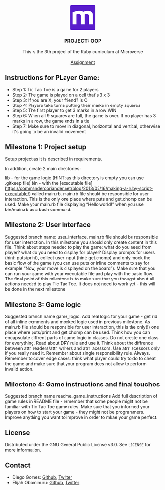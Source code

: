 <br />
<p align="center">
  <a href="https://www.microverse.org">
    <img src="img/microverse.png" alt="Logo" width="80" height="80">
  </a>

  <h3 align="center">PROJECT: OOP</h3>

  <p align="center">
    This is the 3th project of the Ruby curriculum at Microverse
    <br />
    <br />
    <a href="https://www.theodinproject.com/courses/ruby-programming/lessons/advanced-building-blocks">Assignment</a>
  </p>
</p>


## Instructions for PLayer Game:
<ul>

  <li>Step 1: Tic Tac Toe is a game for 2 players.</li>
  <li>Step 2: The game is played on a cell that's 3 x 3</li>
  <li>Step 3: If you are X, your friend? is O</li>
  <li>Step 4: Players take turns putting their marks in empty squares</li>
  <li>Step 5: The first player to get 3 marks in a row WIN</li>
  <li>Step 6: When all 9 squares are full, the game is over. If no player has 3 marks in a row, the game ends in a tie</li>
  <li>Step 7: Make sure to move in diagonal, horizontal and vertical, otherwise it's going to be an invalid movement</li>
</ul> 

<!-- ABOUT THE PROJECT -->
## Milestone 1: Project setup

Setup project as it is described in requirements.

In addition, create 2 main directories:

lib - for the game logic (HINT: as this directory is empty you can use .gitkeep file)
bin - with the [executable file] https://commandercoriander.net/blog/2013/02/16/making-a-ruby-script-executable/) called main.rb.
main.rb file should be responsible for user interaction. This is the only one place where puts and get.chomp can be used.
Make your main.rb file displaying “Hello world!” when you use bin/main.rb as a bash command.

## Milestone 2: User interface

Suggested branch name: user_interface.
main.rb file should be responsible for user interaction. In this milestone you should only create content in this file.
Think about steps needed to play the game:
what do you need from player?
what do you need to display for player?
Display prompts for users (hint: puts/print), collect user input (hint: get.chomp) and only mock the basic flow of the game (you can use puts or inline comments to say for example “Now, your move is displayed on the board”).
Make sure that you can run your game with your executable file and play with the basic flow.
The final point of this milestone is to make sure that you thought about all actions needed to play Tic Tac Toe. It does not need to work yet - this will be done in the next milestone.

## Milestone 3: Game logic

Suggested branch name game_logic.
Add real logic for your game - get rid of all inline comments and mocked logic used in previous milestone.
As main.rb file should be responsible for user interaction, this is the only(!) one place where puts/print and get.chomp can be used.
Think how you can encapsulate diffrent parts of game logic in classes. Do not create one class for everything.
Read about DRY rule and use it.
Think about the diffrence between attr_readers/attr_writers and atrr_acessors. Use atrr_acessors only if you really need it.
Remember about single responsibility rule. Always.
Remember to cover edge cases: think what player could try to do to cheat the game and make sure that your program does not allow to perform invalid action.

## Milestone 4: Game instructions and final touches

Suggested branch name readme_game_instructions
Add full description of game rules in README file - remember that some people might not be familiar with Tic Tac Toe game rules.
Make sure that you informed your players on how to start your game - they might not be programmers.
Improve anything you want to improve in order to mkae your game perfect.


<!-- LICENSE -->
## License

Distributed under the GNU General Public License v3.0. See `LICENSE` for more information.

<!-- CONTACT -->
## Contact

* Diego Gomes: [Github](https://github.com/digomes87), [Twitter](https://twitter.com/devdiegogo)
* Elijah Obominuru: [Github](https://github.com/Elijahscriptdev), [Twitter](https://twitter.com/ElijahObominuru)



[product-screenshot]: img/mockup.png
